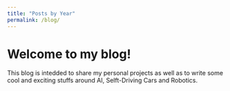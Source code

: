```yaml
---
title: "Posts by Year"
permalink: /blog/
---
```



# Welcome to my blog!

This blog is intedded to share my personal projects as well as to write some cool and exciting stuffs around AI, Selft-Driving Cars and Robotics.